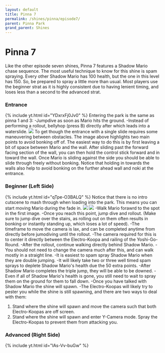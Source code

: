 ```yaml
---
layout: default 
title: Pinna 7
permalink: /shines/pinna/episode7/
parent: Pinna Park
grand_parent: Shines
---
```

# Pinna 7
Like the other episode seven shines, Pinna 7 features a Shadow Mario chase sequence. The most useful technique to know for this shine is spam spraying. Every other Shadow Mario has 100 health, but the one in this level has 150. So, be prepared to spray a little more than usual. Most players use the beginner strat as it is highly consistent due to having lenient timing, and loses less than a second to the advanced strat.
### Entrance
{% include yt.html id="YDxrxFj0Jv0" %}
Entering the park is the same as pinna 1 and 3:
-Jumpdive as soon as Mario hits the ground.
-Instead of performing a rollout, bellyhop (press B) directly after which leads into a waterslide.
<img src="https://i.imgur.com/iIBtYwU.png">
To get though the entrance with a single slide requires some maneuvering between obstacles. The image above highlights two main points to avoid bonking off of. The easiest way to do this is by first leaving a bit of space between Mario and the wall. After sliding past the forward facing section of the wall, you can then hold the control stick forward and in toward the wall. Once Mario is sliding against the side you should be able to slide through freely without bonking. Notice that holding in towards the walls also help to avoid bonking on the further ahead wall and noki at the entrance.
### Beginner (Left Side)
{% include yt.html id="qTpe-O3BALQ" %}
Notice that there is no intro cutscene to mash through when loading into the park. This means you can start moving Mario during the fade in.
<img src="https://i.imgur.com/PbnnIER.png">
<img src="https://i.imgur.com/QTaAKYj.png">
-Walk Mario forawrd to the spot in the first image.
-Once you reach this point, jump dive and rollout.
(Make sure to jump dive over the stairs, as rolling out on them often results in bonking or instantly standing up, which loses a lot of speed).
-The timeframe to move the camera is lax, and can be completed anytime from directly before jumodiving until the rollout.
-The camera required for this is to center it directly between the Electro-Koopa and railing of the Yoshi-Go-Round.
-After the rollout, continue walking directly behind Shadow Mario.
-You should not need to change the camera much after this, and can walk mostly in a straight line.
-It is easiest to spam spray Shadow Mario when they are double jumping.
-It will likely take two or three well timed spam sprays to deplete Shadow Mario's health due the 50 extra points.
-After Shadow Mario completes the triple jump, they will be able to be downed.
-Even if all of Shadow Mario's health is gone, you still need to wait to spray them on the ground for them to fall down.
-Once you have talked with Shadow Mario the shine will spawn.
-The Electro-Koopas will likely try to pester you while the shine is still spawning, and there are two ways to deal with them:
1. Stand where the shine will spawn and move the camera such that both Electro-Koopas are off screen.
2. Stand where the shine will spawn and enter Y-Camera mode. Spray the Electro-Koopas to prevent them from attacking you.
### Advanced (Right Side)
{% include yt.html id="lAs-Vv-buGw" %}
